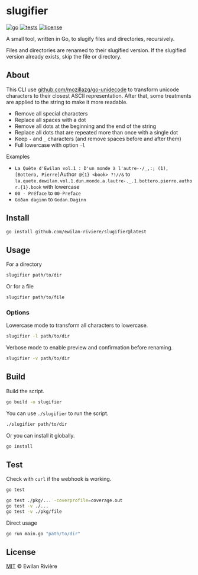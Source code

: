# slugifier

[![go][go-version-src]][go-version-href]
[![tests][tests-src]][tests-href]
[![license][license-src]][license-href]

A small tool, written in Go, to slugify files and directories, recursively.

Files and directories are renamed to their slugified version. If the slugified version already exists, skip the file or directory.

## About

This CLI use [github.com/mozillazg/go-unidecode](https://github.com/mozillazg/go-unidecode) to transform unicode characters to their closest ASCII representation. After that, some treatments are applied to the string to make it more readable.

- Remove all special characters
- Replace all spaces with a dot
- Remove all dots at the beginning and the end of the string
- Replace all dots that are repeated more than once with a single dot
- Keep `-` and `_` characters (and remove spaces before and after them)
- Full lowercase with option `-l`

Examples

- `La Quête d'Ewilan vol.1 : D'un monde à l'autre-·/_,:; (1), [Bottero, Pierre]`Author` @{1} <book> ?!//&` to `la.quete.dewilan.vol.1.dun.monde.a.lautre-._.1.bottero.pierre.author.{1}.book` with lowercase
- `00 - Préface` to `00-Preface`
- `Góðan daginn` to `Godan.Daginn`

## Install

```bash
go install github.com/ewilan-riviere/slugifier@latest
```

## Usage

For a directory

```bash
slugifier path/to/dir
```

Or for a file

```bash
slugifier path/to/file
```

### Options

Lowercase mode to transform all characters to lowercase.

```bash
slugifier -l path/to/dir
```

Verbose mode to enable preview and confirmation before renaming.

```bash
slugifier -v path/to/dir
```

## Build

Build the script.

```bash
go build -o slugifier
```

You can use `./slugifier` to run the script.

```bash
./slugifier path/to/dir
```

Or you can install it globally.

```bash
go install
```

## Test

Check with `curl` if the webhook is working.

```bash
go test
```

```bash
go test ./pkg/... -coverprofile=coverage.out
go test -v ./...
go test -v ./pkg/file
```

Direct usage

```bash
go run main.go "path/to/dir"
```

## License

[MIT](LICENSE) © Ewilan Rivière

[go-version-src]: https://img.shields.io/static/v1?style=flat&label=Go&message=v1.21&color=00ADD8&logo=go&logoColor=ffffff&labelColor=18181b
[go-version-href]: https://go.dev/
[tests-src]: https://img.shields.io/github/actions/workflow/status/ewilan-riviere/slugifier/run-tests.yml?branch=main&label=tests&style=flat&colorA=18181B
[tests-href]: https://packagist.org/packages/ewilan-riviere/slugifier
[license-src]: https://img.shields.io/github/license/ewilan-riviere/slugifier.svg?style=flat&colorA=18181B&colorB=00ADD8
[license-href]: https://github.com/ewilan-riviere/slugifier/blob/main/LICENSE
